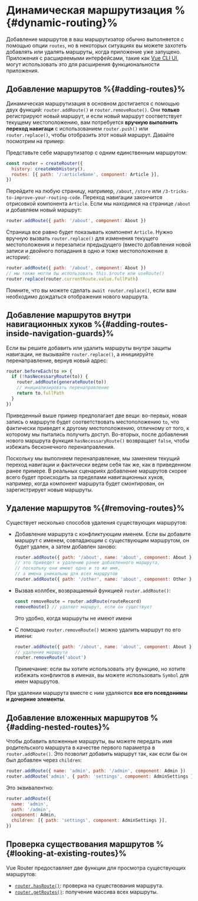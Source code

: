 # Динамическая маршрутизация %{#dynamic-routing}%

<VueSchoolLink
  href="https://vueschool.io/lessons/vue-router-4-dynamic-routing"
  title="Узнайте, как добавлять маршруты в рантайме"
/>

Добавление маршрутов в ваш маршрутизатор обычно выполняется с помощью опции `routes`, но в некоторых ситуациях вы можете захотеть добавлять или удалять маршруты, когда приложение уже запущено. Приложения с расширяемыми интерфейсами, такие как [Vue CLI UI](https://cli.vuejs.org/dev-guide/ui-api.html), могут использовать это для расширения функциональности приложения.

## Добавление маршрутов %{#adding-routes}%

Динамическая маршрутизация в основном достигается с помощью двух функций: `router.addRoute()` и `router.removeRoute()`. Они **только** регистрируют новый маршрут, и если новый маршрут соответствует текущему местоположению, вам потребуется **вручную выполнить переход навигаци** с использованием `router.push()` или `router.replace()`, чтобы отобразить этот новый маршрут. Давайте посмотрим на пример:

Представьте себе маршрутизатор с одним единственным маршрутом:

```js
const router = createRouter({
  history: createWebHistory(),
  routes: [{ path: '/:articleName', component: Article }],
})
```

Перейдите на любую страницу, например, `/about`, `/store` или `/3-tricks-to-improve-your-routing-code`. Переход навигации закончится отрисовкой компонента `Article`. Если мы находимся на странице `/about` и добавляем новый маршрут:

```js
router.addRoute({ path: '/about', component: About })
```

Страница все равно будет показывать компонент `Article`. Нужно вручную вызвать `router.replace()` для изменения текущего местоположения и перезаписи предыдущего (вместо добавления новой записи и двойного попадания в одно и тоже местоположение в истории):

```js
router.addRoute({ path: '/about', component: About })
// мы также могли бы использовать this.$route или useRoute()
router.replace(router.currentRoute.value.fullPath)
```

Помните, что вы можете сделать `await router.replace()`, если вам необходимо дождаться отображения нового маршрута.

## Добавление маршрутов внутри навигационных хуков %{#adding-routes-inside-navigation-guards}%

Если вы решите добавить или удалить маршруты внутри защиты навигации, не вызывайте `router.replace()`, а инициируйте перенаправление, вернув новый адрес:

```js
router.beforeEach(to => {
  if (!hasNecessaryRoute(to)) {
    router.addRoute(generateRoute(to))
    // инициализировать перенаправление
    return to.fullPath
  }
})
```

Приведенный выше пример предполагает две вещи: во-первых, новая запись о маршруте будет соответствовать местоположению `to`, что фактически приведет к другому местоположению, отличному от того, к которому мы пытались получить доступ. Во-вторых, после добавления нового маршрута функция `hasNecessaryRoute()` возвращает `false`, чтобы избежать бесконечного перенаправления.

Поскольку мы выполняем перенаправление, мы заменяем текущий переход навигации и фактически ведем себя так же, как в приведенном ранее примере. В реальных сценариях добавление маршрутов скорее всего будет происходить за пределами навигационных хуков, например, когда компонент маршрута будет смонтирован, он зарегистрирует новые маршруты.

## Удаление маршрутов %{#removing-routes}%

Существует несколько способов удаления существующих маршрутов:

- Добавление маршрута с конфликтующим именем. Если вы добавите маршрут с именем, совпадающим с существующим маршрутом, он будет удален, а затем добавлен заново:

  ```js
  router.addRoute({ path: '/about', name: 'about', component: About })
  // это приведет к удалению ранее добавленного маршрута,
  // поскольку они имеют одно и то же имя,
  // а имена уникальны для всех маршрутов
  router.addRoute({ path: '/other', name: 'about', component: Other })
  ```

- Вызвав коллбек, возвращаемый функцией `router.addRoute()`:

  ```js
  const removeRoute = router.addRoute(routeRecord)
  removeRoute() // удаляет маршрут, если он существует
  ```

  Это удобно, когда маршруты не имеют имени

- С помощью `router.removeRoute()` можно удалить маршрут по его имени:

  ```js
  router.addRoute({ path: '/about', name: 'about', component: About })
  // удаление маршрута
  router.removeRoute('about')
  ```

  Примечание: если вы хотите использовать эту функцию, но хотите избежать конфликтов в именах, вы можете использовать `Symbol` для имен маршрутов.

При удалении маршрута вместе с ним удаляются **все его псевдонимы и дочерние элементы**.

## Добавление вложенных маршрутов %{#adding-nested-routes}%

Чтобы добавить вложенные маршруты, вы можете передать имя родительского маршрута в качестве первого параметра в `router.addRoute()`. Это позволит добавить маршрут так, как если бы он был добавлен через `children`:

```js
router.addRoute({ name: 'admin', path: '/admin', component: Admin })
router.addRoute('admin', { path: 'settings', component: AdminSettings })
```

Это эквивалентно:

```js
router.addRoute({
  name: 'admin',
  path: '/admin',
  component: Admin,
  children: [{ path: 'settings', component: AdminSettings }],
})
```

## Проверка существования маршрутов %{#looking-at-existing-routes}%

Vue Router предоставляет две функции для просмотра существующих маршрутов:

- [`router.hasRoute()`](/api/interfaces/Router.md#hasRoute): проверка на существования маршрута.
- [`router.getRoutes()`](/api/interfaces/Router.md#getRoutes): получение массива всех маршруты.
